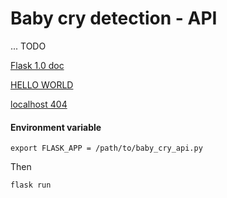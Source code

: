 # Baby cry detection - API

... TODO

[Flask 1.0 doc](http://flask.pocoo.org/docs/1.0/)

[HELLO WORLD](http://flask.pocoo.org/docs/1.0/quickstart/#a-minimal-application)

[localhost 404](https://stackoverflow.com/questions/46127005/why-does-localhost5000-not-work-in-flask?rq=1)

#### Environment variable
```
export FLASK_APP = /path/to/baby_cry_api.py
```

Then

```
flask run
```
